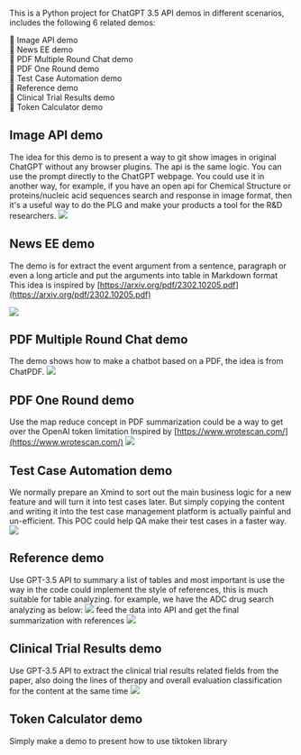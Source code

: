 This is a Python project for ChatGPT 3.5 API demos in different scenarios, includes the following 6 related demos:

🎉 Image API demo  
🎉 News EE demo  
🎉 PDF Multiple Round Chat demo  
🎉 PDF One Round demo  
🎉 Test Case Automation demo  
🎉 Reference demo  
🎉 Clinical Trial Results demo  
🎉 Token Calculator demo  


## Image API demo
The idea for this demo is to present a way to git show images in original ChatGPT without any browser plugins. The api is the same logic. You can use the prompt directly to the ChatGPT webpage. You could use it in another way, for example, if you have an open api for Chemical Structure or proteins/nucleic acid sequences search and response in image format, then it's a useful way to do the PLG and make your products a tool for the R&D researchers.
![](./public/image_api_demo.png)

## News EE demo
The demo is for extract the event argument from a sentence, paragraph or even a long article and put the arguments into table in Markdown format
This idea is inspired by [https://arxiv.org/pdf/2302.10205.pdf](https://arxiv.org/pdf/2302.10205.pdf)

![](./public/news_ee_demo.gif)

## PDF Multiple Round Chat demo
The demo shows how to make a chatbot based on a PDF, the idea is from ChatPDF.
![](./public/MyChatPDF.gif)

## PDF One Round demo
Use the map reduce concept in PDF summarization could be a way to get over the OpenAI token limitation
Inspired by [https://www.wrotescan.com/](https://www.wrotescan.com/)
![](./public/pdf_one_round_demo.png)

## Test Case Automation demo
We normally prepare an Xmind to sort out the main business logic for a new feature and will turn it into test cases later. But simply copying the content and writing it into the test case management platform is actually painful and un-efficient. This POC could help QA make their test cases in a faster way.
![](./public/test_case_automation_demo.png)

## Reference demo
Use GPT-3.5 API to summary a list of tables and most important is use the way in the code could implement the style of references, this is much suitable for table analyzing.
for example, we have the ADC drug search analyzing as below:
![](./public/synapse_drug_analyzing.png)
feed the data into API and get the final summarization with references 
![](./public/reference_demo.png)

## Clinical Trial Results demo
Use GPT-3.5 API to extract the clinical trial results related fields from the paper, also doing the lines of therapy and overall evaluation classification for the content at the same time
![](./public/ct_results_demo.png)

## Token Calculator demo
Simply make a demo to present how to use tiktoken library